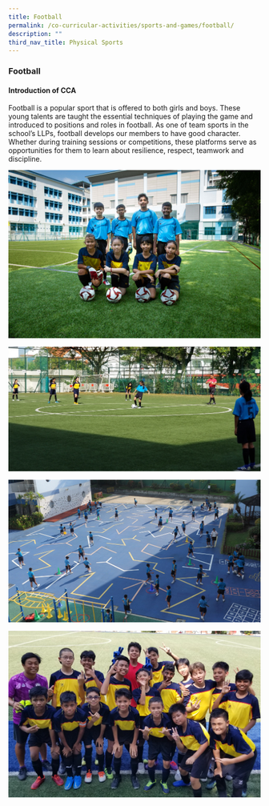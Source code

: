 ```yaml
---
title: Football
permalink: /co-curricular-activities/sports-and-games/football/
description: ""
third_nav_title: Physical Sports
---
```

### **Football**

#### **Introduction of CCA**
Football is a popular sport that is offered to both girls and boys. These young talents are taught the essential techniques of playing the game and introduced to positions and roles in football. As one of team sports in the school’s LLPs, football develops our members to have good character. Whether during training sessions or competitions, these platforms serve as opportunities for them to learn about resilience, respect, teamwork and discipline.

<img src="/images/sports2.jpg">

![](/images/2023%20CCA/Football%201.jpg)

![](/images/2023%20CCA/Football%202.jpg)

![](/images/2023%20CCA/Football%203.jpg)